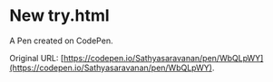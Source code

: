 # New try.html

A Pen created on CodePen.

Original URL: [https://codepen.io/Sathyasaravanan/pen/WbQLpWY](https://codepen.io/Sathyasaravanan/pen/WbQLpWY).

